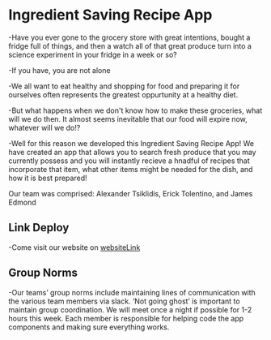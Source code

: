 # Ingredient Saving Recipe App

-Have you ever gone to the grocery store with great intentions, bought a fridge full of things, and then a watch all of that great produce turn into a science experiment in your fridge in a week or so?

-If you have, you are not alone

-We all want to eat healthy and shopping for food and preparing it for ourselves often represents the greatest oppurtunity at a healthy diet. 

-But what happens when we don't know how to make these groceries, what will we do then. It almost seems inevitable that our food will expire now, whatever will we do!?

-Well for this reason we developed this Ingredient Saving Recipe App! We have created an app that allows you to search fresh produce that you may currently possess and you will instantly recieve a hnadful of recipes that incorporate that item, what other items might be needed for the dish, and how it is best prepared!

Our team was comprised: Alexander Tsiklidis, Erick Tolentino, and James Edmond

## Link Deploy 

-Come visit our website on 
[websiteLink](https://visionary-gumption-b861c0.netlify.app/)


## Group Norms
-Our teams’ group norms include maintaining lines of communication with the various team members via slack. ‘Not going ghost’ is important to maintain group coordination. We will meet once a night if possible for 1-2 hours this week. Each member is responsible for helping code the app components and making sure everything works.